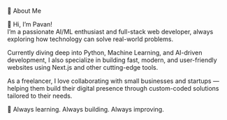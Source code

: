 💫 About Me<br>

👋 Hi, I’m Pavan! <br>
I’m a passionate AI/ML enthusiast and full-stack web developer, always exploring how technology can solve real-world problems.

Currently diving deep into Python, Machine Learning, and AI-driven development, I also specialize in building fast, modern, and user-friendly websites using Next.js and other cutting-edge tools.

As a freelancer, I love collaborating with small businesses and startups — helping them build their digital presence through custom-coded solutions tailored to their needs.

🔧 Always learning. Always building. Always improving.
